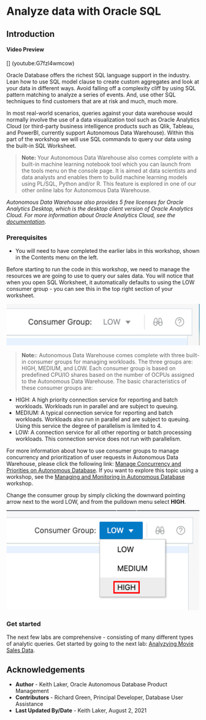 # Analyze data with Oracle SQL

## Introduction

#### Video Preview

[] (youtube:G7fzl4wmcow)

Oracle Database offers the richest SQL language support in the industry. Lean how to use SQL model clause to create custom aggregates and look at your data in different ways. Avoid falling off a complexity cliff by using SQL pattern matching to analyze a series of events. And, use other SQL techniques to find customers that are at risk and much, much more.

In most real-world scenarios, queries against your data warehouse would normally involve the use of a data visualization tool such as Oracle Analytics Cloud (or third-party business intelligence products such as Qlik, Tableau, and PowerBI, currently support Autonomous Data Warehouse). Within this part of the workshop we will use SQL commands to query our data using the built-in SQL Worksheet.  

  >**Note:** Your Autonomous Data Warehouse also comes complete with a built-in machine learning notebook tool which you can launch from the tools menu on the console page. It is aimed at data scientists and data analysts and enables them to build machine learning models using PL/SQL, Python and/or R. This feature is explored in one of our other online labs for Autonomous Data Warehouse.

  *Autonomous Data Warehouse also provides 5 free licenses for Oracle Analytics Desktop, which is the desktop client version of Oracle Analytics Cloud. For more information about Oracle Analytics Cloud, see the [documentation](https://www.oracle.com/uk/business-analytics/analytics-cloud.html)*.

### Prerequisites

- You will need to have completed the earlier labs in this workshop, shown in the Contents menu on the left.

Before starting to run the code in this workshop, we need to manage the resources we are going to use to query our sales data. You will notice that when you open SQL Worksheet, it automatically defaults to using the LOW consumer group - you can see this in the top right section of your worksheet.

  ![LOW consumer group shown in worksheet](images/3054194710.png " ")

  >**Note:**: Autonomous Data Warehouse comes complete with three built-in consumer groups for managing workloads. The three groups are: HIGH, MEDIUM, and LOW. Each consumer group is based on predefined CPU/IO shares based on the number of OCPUs assigned to the Autonomous Data Warehouse. The basic characteristics of these consumer groups are:

* HIGH: A high priority connection service for reporting and batch workloads. Workloads run in parallel and are subject to queuing.
* MEDIUM: A typical connection service for reporting and batch workloads. Workloads also run in parallel and are subject to queuing. Using this service the degree of parallelism is limited to 4.
* LOW: A connection service for all other reporting or batch processing workloads. This connection service does not run with parallelism.

For more information about how to use consumer groups to manage concurrency and prioritization of user requests in Autonomous Data Warehouse, please click the following link: [Manage Concurrency and Priorities on Autonomous Database](https://docs.oracle.com/en/cloud/paas/autonomous-database/adbsa/manage-priorities.html#GUID-19175472-D200-445F-897A-F39801B0E953). If you want to explore this topic using a workshop, see the [Managing and Monitoring in Autonomous Database](https://apexapps.oracle.com/pls/apex/dbpm/r/livelabs/view-workshop?wid=618) workshop.

Change the consumer group by simply clicking the downward pointing arrow next to the word LOW, and from the pulldown menu select **HIGH**.

  ![Select the HIGH consumer group from the pulldown menu.](images/3054194709.png " ")    

### Get started
The next few labs are comprehensive - consisting of many different types of analytic queries. Get started by going to the next lab:  [Analyzying Movie Sales Data](#next).

## Acknowledgements

* **Author** - Keith Laker, Oracle Autonomous Database Product Management
* **Contributors** -  Richard Green, Principal Developer, Database User Assistance
* **Last Updated By/Date** - Keith Laker, August 2, 2021
